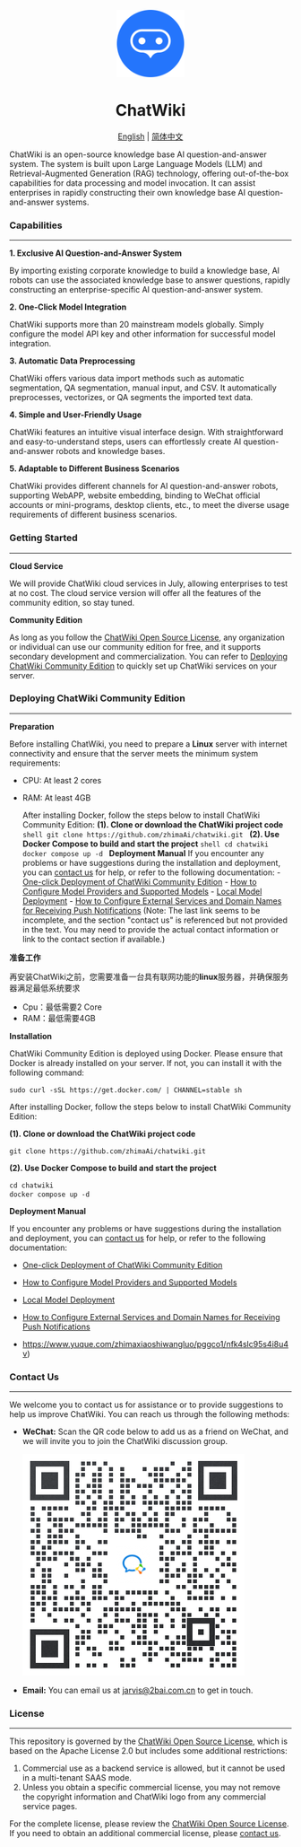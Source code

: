 <p align="center"><a href="https://Chatwiki.com/"><img src="./imgs/logo.svg" width="120" height="120" alt="logo"></a></p>

<h1 align="center">ChatWiki</h1>

<p align="center">
  <a href="./README_en.md">English</a> |
  <a href="./README.md">简体中文</a> 
</p>


ChatWiki is an open-source knowledge base AI question-and-answer system. The system is built upon Large Language Models (LLM) and Retrieval-Augmented Generation (RAG) technology, offering out-of-the-box capabilities for data processing and model invocation. It can assist enterprises in rapidly constructing their own knowledge base AI question-and-answer systems.



### Capabilities

---

 **1. Exclusive AI Question-and-Answer System** 

By importing existing corporate knowledge to build a knowledge base, AI robots can use the associated knowledge base to answer questions, rapidly constructing an enterprise-specific AI question-and-answer system. 

**2. One-Click Model Integration**

 ChatWiki supports more than 20 mainstream models globally. Simply configure the model API key and other information for successful model integration. 

**3. Automatic Data Preprocessing** 

ChatWiki offers various data import methods such as automatic segmentation, QA segmentation, manual input, and CSV. It automatically preprocesses, vectorizes, or QA segments the imported text data. 

**4. Simple and User-Friendly Usage** 

ChatWiki features an intuitive visual interface design. With straightforward and easy-to-understand steps, users can effortlessly create AI question-and-answer robots and knowledge bases. 

**5. Adaptable to Different Business Scenarios** 

ChatWiki provides different channels for AI question-and-answer robots, supporting WebAPP, website embedding, binding to WeChat official accounts or mini-programs, desktop clients, etc., to meet the diverse usage requirements of different business scenarios.





### Getting Started

---

 **Cloud Service** 

We will provide ChatWiki cloud services in July, allowing enterprises to test at no cost. The cloud service version will offer all the features of the community edition, so stay tuned. 

**Community Edition** 

As long as you follow the [ChatWiki Open Source License](https://github.com/zhimaAi/chatwiki/blob/main/LICENSE), any organization or individual can use our community edition for free, and it supports secondary development and commercialization. You can refer to [Deploying ChatWiki Community Edition](#quick-start) to quickly set up ChatWiki services on your server.



<h3>Deploying ChatWiki Community Edition  <a name="quick-start"></a></h3>

---

**Preparation** 

Before installing ChatWiki, you need to prepare a **Linux** server with internet connectivity and ensure that the server meets the minimum system requirements: 

- CPU: At least 2 cores

- RAM: At least 4GB 

  

  After installing Docker, follow the steps below to install ChatWiki Community Edition: **(1). Clone or download the ChatWiki project code** ```shell git clone https://github.com/zhimaAi/chatwiki.git ``` **(2). Use Docker Compose to build and start the project** ```shell cd chatwiki docker compose up -d ``` **Deployment Manual** If you encounter any problems or have suggestions during the installation and deployment, you can [contact us](#contact-us) for help, or refer to the following documentation: - [One-click Deployment of ChatWiki Community Edition](https://www.yuque.com/zhimaxiaoshiwangluo/pggco1/wql8ekkylbwegbzo) - [How to Configure Model Providers and Supported Models](https://www.yuque.com/zhimaxiaoshiwangluo/pggco1/pn79lkvl53bo0xxm)   - [Local Model Deployment](https://www.yuque.com/zhimaxiaoshiwangluo/pggco1/evmy0rr9gr2gp2i0) - [How to Configure External Services and Domain Names for Receiving Push Notifications](#) (Note: The last link seems to be incomplete, and the section "contact us" is referenced but not provided in the text. You may need to provide the actual contact information or link to the contact section if available.)

**准备工作**

再安装ChatWiki之前，您需要准备一台具有联网功能的**linux**服务器，并确保服务器满足最低系统要求

- Cpu：最低需要2 Core
- RAM：最低需要4GB

**Installation**

ChatWiki Community Edition is deployed using Docker. Please ensure that Docker is already installed on your server. If not, you can install it with the following command:

~~~
sudo curl -sSL https://get.docker.com/ | CHANNEL=stable sh
~~~

After installing Docker, follow the steps below to install ChatWiki Community Edition: 

 **(1). Clone or download the ChatWiki project code** 

```shell
git clone https://github.com/zhimaAi/chatwiki.git
```

 **(2). Use Docker Compose to build and start the project** 

```shell
cd chatwiki
docker compose up -d
```

 **Deployment Manual**

 If you encounter any problems or have suggestions during the installation and deployment, you can [contact us](#contact-us) for help, or refer to the following documentation: 

- [One-click Deployment of ChatWiki Community Edition](https://www.yuque.com/zhimaxiaoshiwangluo/pggco1/wql8ekkylbwegbzo) 
- [How to Configure Model Providers and Supported Models](https://www.yuque.com/zhimaxiaoshiwangluo/pggco1/pn79lkvl53bo0xxm)   
- [Local Model Deployment](https://www.yuque.com/zhimaxiaoshiwangluo/pggco1/evmy0rr9gr2gp2i0) 
- [How to Configure External Services and Domain Names for Receiving Push Notifications](#) 

- https://www.yuque.com/zhimaxiaoshiwangluo/pggco1/nfk4slc95s4i8u4v)



<h3>Contact Us <a name="contact-us"></a></h3>

---

We welcome you to contact us for assistance or to provide suggestions to help us improve ChatWiki. You can reach us through the following methods:

- **WeChat:** Scan the QR code below to add us as a friend on WeChat, and we will invite you to join the ChatWiki discussion group. 

  <img src="./imgs/contact-us.png">

- **Email:** You can email us at jarvis@2bai.com.cn to get in touch. 

### License

---

This repository is governed by the [ChatWiki Open Source License](https://github.com/zhimaAi/chatwiki/blob/main/LICENSE), which is based on the Apache License 2.0 but includes some additional restrictions: 
1. Commercial use as a backend service is allowed, but it cannot be used in a multi-tenant SAAS mode.
2. Unless you obtain a specific commercial license, you may not remove the copyright information and ChatWiki logo from any commercial service pages. 

For the complete license, please review the [ChatWiki Open Source License](https://github.com/zhimaAi/chatwiki/blob/main/LICENSE). If you need to obtain an additional commercial license, please [contact us](#contact-us). 


